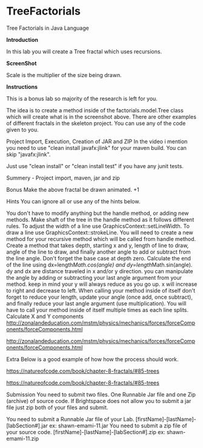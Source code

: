 # TreeFactorials
Tree Factorials in Java Language

**Introduction**

In this lab you will create a Tree fractal which uses recursions.

**ScreenShot**

Scale is the multiplier of the size being drawn.

**Instructions**

This is a bonus lab so majority of the research is left for you.

The idea is to create a method inside of the factorials.model.Tree class which will create what is in the screenshot above. There are other examples of different fractals in the skeleton project. You can use any of the code given to you.

Project Import, Execution, Creation of JAR and ZIP
In the video i mention you need to use "clean install javafx:jlink" for your maven build. You can skip "javafx:jlink".

Just use "clean install" or "clean install test" if you have any junit tests.

Summery - Project import, maven, jar and zip

Bonus
Make the above fractal be drawn animated. +1

Hints
You can ignore all or use any of the hints below.

You don't have to modify anything but the handle method, or adding new methods.
Make shaft of the tree in the handle method as it follows different rules.
To adjust the width of a line use GraphicsContext::setLineWidth.
To draw a line use GraphicsContext::strokeLine.
You will need to create a new method for your recursive method which will be called from handle method.
Create a method that takes depth, starting x and y, length of line to draw, angle of the line to draw, and finally another angle to add or subtract from the line angle.
Don't forget the base case at depth zero.
Calculate the end of the line using dx=length*Math.cos(angle) and dy=length*Math.sin(angle).
dy and dx are distance traveled in x and/or y direction.
you can manipulate the angle by adding or subtracting your last angle argument from your method.
keep in mind your y will always reduce as you go up. x will increase to right and decrease to left.
When calling your method inside of itself don't forget to reduce your length, update your angle (once add, once subtract), and finally reduce your last angle argument (use multiplication).
You will have to call your method inside of itself multiple times as each line splits.
Calculate X and Y components
http://zonalandeducation.com/mstm/physics/mechanics/forces/forceComponents/forceComponents.html

http://zonalandeducation.com/mstm/physics/mechanics/forces/forceComponents/forceComponents.html

Extra
Below is a good example of how how the process should work.

https://natureofcode.com/book/chapter-8-fractals/#85-trees

https://natureofcode.com/book/chapter-8-fractals/#85-trees

Submission
You need to submit two files. One Runnable Jar file and one Zip (archive) of source code. If Brightspace does not allow you to submit a jar file just zip both of your files and submit.

You need to submit a Runnable Jar file of your Lab.
[firstName]-[lastName]-[labSection#].jar
ex: shawn-emami-11.jar
You need to submit a zip file of your source code. 
[firstName]-[lastName]-[labSection#].zip
ex: shawn-emami-11.zip
